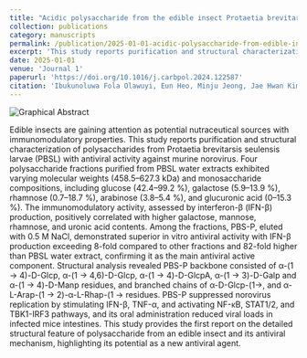 ```yaml
---
title: "Acidic polysaccharide from the edible insect Protaetia brevitarsis seulensis activates antiviral immunity to suppress norovirus infection"
collection: publications
category: manuscripts
permalink: /publication/2025-01-01-acidic-polysaccharide-from-edible-insect
excerpt: 'This study reports purification and structural characterization of polysaccharides from Protaetia brevitarsis seulensis larvae (PBSL) with antiviral activity against murine norovirus.'
date: 2025-01-01
venue: 'Journal 1'
paperurl: 'https://doi.org/10.1016/j.carbpol.2024.122587'
citation: 'Ibukunoluwa Fola Olawuyi, Eun Heo, Minju Jeong, Jae Hwan Kim, Jong-Jin Park, Jongbeom Chae, Subin Gwon, Seong Do Lee, Hunseong Kim, Oyindamola Vivian Ojulari, Young-Bo Song, Byung-Hoo Lee, Bon Bin Gu, Soo Rin Kim, Joon Ha Lee, Wonyoung Lee, Jae Sam Hwang, Ju-Ock Nam, Dongyup Hahn, Sanguine Byun. (2025). &quot;Acidic polysaccharide from the edible insect Protaetia brevitarsis seulensis activates antiviral immunity to suppress norovirus infection.&quot; <i>Journal 1</i>. 347.'
---
```


![Graphical Abstract](https://ars.els-cdn.com/content/image/1-s2.0-S0144861724008130-ga1_lrg.jpg)


Edible insects are gaining attention as potential nutraceutical sources with immunomodulatory properties. This study reports purification and structural characterization of polysaccharides from Protaetia brevitarsis seulensis larvae (PBSL) with antiviral activity against murine norovirus. Four polysaccharide fractions purified from PBSL water extracts exhibited varying molecular weights (458.5–627.3 kDa) and monosaccharide compositions, including glucose (42.4–99.2 %), galactose (5.9–13.9 %), rhamnose (0.7–18.7 %), arabinose (3.8–5.4 %), and glucuronic acid (0–15.3 %). The immunomodulatory activity, assessed by interferon-β (IFN-β) production, positively correlated with higher galactose, mannose, rhamnose, and uronic acid contents. Among the fractions, PBS-P, eluted with 0.5 M NaCl, demonstrated superior in vitro antiviral activity with IFN-β production exceeding 8-fold compared to other fractions and 82-fold higher than PBSL water extract, confirming it as the main antiviral active component. Structural analysis revealed PBS-P backbone consisted of α-(1 → 4)-D-Glcp, α-(1 → 4,6)-D-Glcp, α-(1 → 4)-D-GlcpA, α-(1 → 3)-D-Galp and α-(1 → 4)-D-Manp residues, and branched chains of α-D-Glcp-(1→, and α-L-Arap-(1 → 2)-α-L-Rhap-(1 → residues. PBS-P suppressed norovirus replication by stimulating IFN-β, TNF-α, and activating NF-κB, STAT1/2, and TBK1-IRF3 pathways, and its oral administration reduced viral loads in infected mice intestines. This study provides the first report on the detailed structural feature of polysaccharide from an edible insect and its antiviral mechanism, highlighting its potential as a new antiviral agent.
